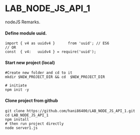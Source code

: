 # LAB_NODE_JS_API_1
nodeJS Remarks.


#### Define module uuid.
```
import { v4 as uuidv4 }      from 'uuid'; // ES6
// OR
const  { v4:   uuidv4 } = require('uuid');
```

#### Start new project (local)
```
#Create new folder and cd to it
mkdir $NEW_PROJECT_DIR && cd  $NEW_PROJECT_DIR

# initiate 
npm init -y
```
#### Clone project from github
```
git clone https://github.com/hani86400/LAB_NODE_JS_API_1.git
cd LAB_NODE_JS_API_1
npm install
# then run project directly
node server1.js
```


